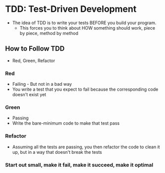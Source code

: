 # TDD: Test-Driven Development

-   The idea of TDD is to write your tests BEFORE you build your program.
    -   This forces you to think about HOW something should work, piece by piece, method by method

## How to Follow TDD

-   Red, Green, Refactor

### Red

-   Failing - But not in a bad way
-   You write a test that you expect to fail because the corresponding code doesn't exist yet

### Green

-   Passing
-   Write the bare-minimum code to make that test pass

### Refactor

-   Assuming all the tests are passing, you then refactor the code to clean it up, but in a way that doesn't break the tests

### Start out small, make it fail, make it succeed, make it optimal
